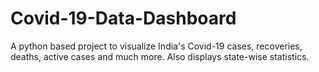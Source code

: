 # Covid-19-Data-Dashboard
A python based project to visualize India's Covid-19 cases, recoveries, deaths, active cases and much more. Also displays state-wise statistics.
